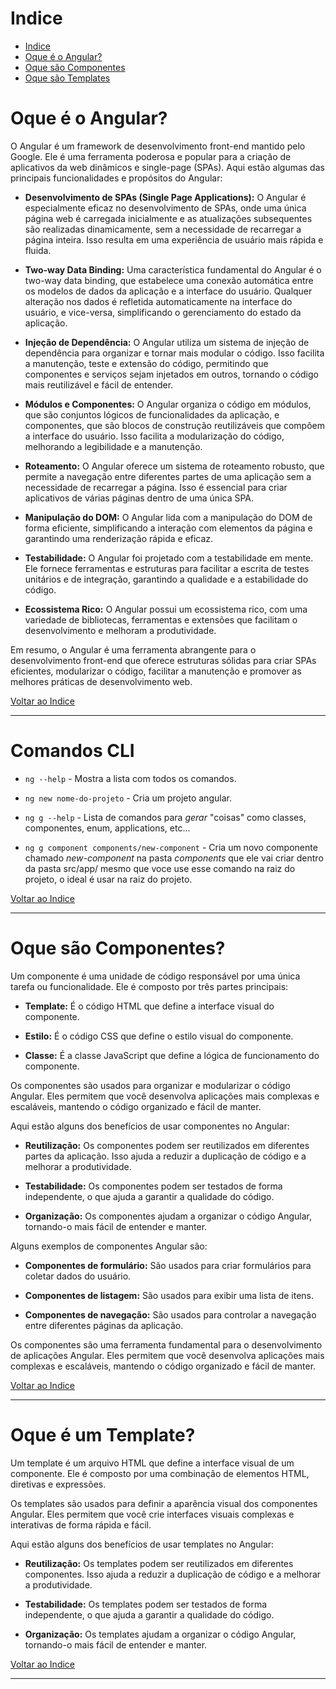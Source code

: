 # Indice

- [Indice](#indice)
- [Oque é o Angular?](#oque-é-o-angular)
- [Oque são Componentes](#oque-são-componentes)
- [Oque são Templates](#oque-é-um-template)



# Oque é o Angular?

O Angular é um framework de desenvolvimento front-end mantido pelo Google. Ele é uma ferramenta poderosa e popular para a criação de aplicativos da web dinâmicos e single-page (SPAs). Aqui estão algumas das principais funcionalidades e propósitos do Angular:      


- **Desenvolvimento de SPAs (Single Page Applications):** O Angular é especialmente eficaz no desenvolvimento de SPAs, onde uma única página web é carregada inicialmente e as atualizações subsequentes são realizadas dinamicamente, sem a necessidade de recarregar a página inteira. Isso resulta em uma experiência de usuário mais rápida e fluida.    

- **Two-way Data Binding:** Uma característica fundamental do Angular é o two-way data binding, que estabelece uma conexão automática entre os modelos de dados da aplicação e a interface do usuário. Qualquer alteração nos dados é refletida automaticamente na interface do usuário, e vice-versa, simplificando o gerenciamento do estado da aplicação.    

- **Injeção de Dependência:** O Angular utiliza um sistema de injeção de dependência para organizar e tornar mais modular o código. Isso facilita a manutenção, teste e extensão do código, permitindo que componentes e serviços sejam injetados em outros, tornando o código mais reutilizável e fácil de entender.     

- **Módulos e Componentes:** O Angular organiza o código em módulos, que são conjuntos lógicos de funcionalidades da aplicação, e componentes, que são blocos de construção reutilizáveis que compõem a interface do usuário. Isso facilita a modularização do código, melhorando a legibilidade e a manutenção.    

- **Roteamento:** O Angular oferece um sistema de roteamento robusto, que permite a navegação entre diferentes partes de uma aplicação sem a necessidade de recarregar a página. Isso é essencial para criar aplicativos de várias páginas dentro de uma única SPA.    

- **Manipulação do DOM:** O Angular lida com a manipulação do DOM de forma eficiente, simplificando a interação com elementos da página e garantindo uma renderização rápida e eficaz.   

- **Testabilidade:** O Angular foi projetado com a testabilidade em mente. Ele fornece ferramentas e estruturas para facilitar a escrita de testes unitários e de integração, garantindo a qualidade e a estabilidade do código.   

- **Ecossistema Rico:** O Angular possui um ecossistema rico, com uma variedade de bibliotecas, ferramentas e extensões que facilitam o desenvolvimento e melhoram a produtividade.   

Em resumo, o Angular é uma ferramenta abrangente para o desenvolvimento front-end que oferece estruturas sólidas para criar SPAs eficientes, modularizar o código, facilitar a manutenção e promover as melhores práticas de desenvolvimento web.   



[Voltar ao Indice](#indice)    

---

# Comandos CLI

- `ng --help` - Mostra a lista com todos os comandos.

- `ng new nome-do-projeto` - Cria um projeto angular.

- `ng g --help` - Lista de comandos para *gerar* "coisas" como classes, componentes, enum, applications, etc...   

- `ng g component components/new-component` - Cria um novo componente chamado *new-component* na pasta *components* que ele vai criar dentro da pasta src/app/ mesmo que voce use esse comando na raiz do projeto, o ideal é usar na raiz do projeto.     



[Voltar ao Indice](#indice)    

---

# Oque são Componentes?

Um componente é uma unidade de código responsável por uma única tarefa ou funcionalidade. Ele é composto por três partes principais:      

- **Template:** É o código HTML que define a interface visual do componente.

- **Estilo:** É o código CSS que define o estilo visual do componente.

- **Classe:** É a classe JavaScript que define a lógica de funcionamento do componente.

Os componentes são usados para organizar e modularizar o código Angular. Eles permitem que você desenvolva aplicações mais complexas e escaláveis, mantendo o código organizado e fácil de manter.    

Aqui estão alguns dos benefícios de usar componentes no Angular:     

- **Reutilização:** Os componentes podem ser reutilizados em diferentes partes da aplicação. Isso ajuda a reduzir a duplicação de código e a melhorar a produtividade.

- **Testabilidade:** Os componentes podem ser testados de forma independente, o que ajuda a garantir a qualidade do código.

- **Organização:** Os componentes ajudam a organizar o código Angular, tornando-o mais fácil de entender e manter.

Alguns exemplos de componentes Angular são:     

- **Componentes de formulário:** São usados para criar formulários para coletar dados do usuário.

- **Componentes de listagem:** São usados para exibir uma lista de itens.

- **Componentes de navegação:** São usados para controlar a navegação entre diferentes páginas da aplicação.

Os componentes são uma ferramenta fundamental para o desenvolvimento de aplicações Angular. Eles permitem que você desenvolva aplicações mais complexas e escaláveis, mantendo o código organizado e fácil de manter.    



[Voltar ao Indice](#indice)    

---

# Oque é um Template?

Um template é um arquivo HTML que define a interface visual de um componente. Ele é composto por uma combinação de elementos HTML, diretivas e expressões.     

Os templates são usados para definir a aparência visual dos componentes Angular. Eles permitem que você crie interfaces visuais complexas e interativas de forma rápida e fácil.      

Aqui estão alguns dos benefícios de usar templates no Angular:     

- **Reutilização:** Os templates podem ser reutilizados em diferentes componentes. Isso ajuda a reduzir a duplicação de código e a melhorar a produtividade.    

- **Testabilidade:** Os templates podem ser testados de forma independente, o que ajuda a garantir a qualidade do código.     

- **Organização:** Os templates ajudam a organizar o código Angular, tornando-o mais fácil de entender e manter.     


[Voltar ao Indice](#indice)    

---